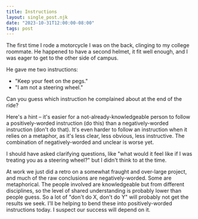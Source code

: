 ```yaml
---
title: Instructions
layout: single_post.njk
date: "2023-10-31T12:00:00-08:00"
tags: post
---
```

The first time I rode a motorcycle I was on the back, clinging to my college roommate. He happened to have a second helmet, it fit well enough, and I was eager to get to the other side of campus.  
  
He gave me two instructions:
- "Keep your feet on the pegs."
- "I am not a steering wheel."

Can you guess which instruction he complained about at the end of the ride?

Here's a hint – it's easier for a not-already-knowledgeable person to follow a positively-worded instruction (do this) than a negatively-worded instruction (don't do that). It's even harder to follow an instruction when it relies on a metaphor, as it's less clear, less obvious, less instructive. The combination of negatively-worded and unclear is worse yet.

I should have asked clarifying questions, like "what would it feel like if I was treating you as a steering wheel?" but I didn't think to at the time.

At work we just did a retro on a somewhat fraught and over-large project, and much of the raw conclusions are negatively-worded. Some are metaphorical. The people involved are knowledgeable but from different disciplines, so the level of shared understanding is probably lower than people guess. So a lot of "don't do X, don't do Y" will probably not get the results we seek. I'll be helping to bend these into positively-worded instructions today. I suspect our success will depend on it.
